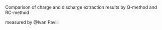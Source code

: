 Comparison of charge and discharge extraction results by Q-method and RC-method

measured by @Ivan Pavlii
